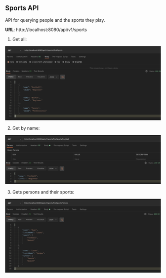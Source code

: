 ## Sports API

API for querying people and the sports they play.

**URL**:
http://localhost:8080/api/v1/sports

1. Get all:

![getAll.png](img%2FgetAll.png)

2. Get by name:

![getByName.png](img%2FgetByName.png)

3. Gets persons and their sports:

![getPersons-sports.png](img%2FgetPersons-sports.png)